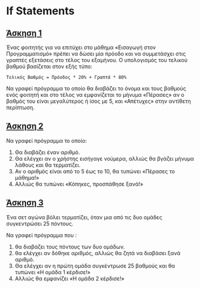 # If Statements

## [Άσκηση 1](../Laboratories/Lab_03_Exercise_1.py)

Ένας φοιτητής για να επιτύχει στο μάθημα «Εισαγωγή στον Προγραμματισμό» πρέπει να δώσει μία πρόοδο και να συμμετάσχει στις γραπτές εξετάσεις στο τέλος του εξαμήνου. Ο υπολογισμός του τελικού βαθμού βασίζεται στον εξής τύπο:

`Τελικός Βαθμός = Πρόοδος * 20% + Γραπτά * 80%`

Να γραφεί πρόγραμμα το οποίο θα διαβάζει το όνομα και τους βαθμούς ενός φοιτητή και στο τέλος να εμφανίζεται το μήνυμα «Πέρασες» αν ο βαθμός του είναι μεγαλύτερος ή ίσος με 5, και «Απέτυχες» στην αντίθετη περίπτωση.

## [Άσκηση 2](../Laboratories/Lab_03_Exercise_2.py)

Να γραφεί πρόγραμμα το οποίο:

1) Θα διαβάζει έναν αριθμό.
2) Θα ελέγχει αν ο χρήστης εισήγαγε νούμερα, αλλιώς θα βγάζει μήνυμα λάθους και θα τερματίζει.
3) Αν ο αριθμός είναι από το 5 έως το 10, θα τυπώνει «Πέρασες το μάθημα!»
4) Αλλιώς θα τυπώνει «Κόπηκες, προσπάθησε ξανά!»

## [Άσκηση 3](../Laboratories/Lab_03_Exercise_3.py)

Ένα σετ αγώνα βόλει τερματίζει, όταν μια από τις δυο ομάδες συγκεντρώσει 25 πόντους.

Να γραφεί πρόγραμμα που :

1) θα διαβάζει τους πόντους των δυο ομάδων.
2) θα ελέγχει αν δόθηκε αριθμός, αλλιώς θα ζητά να διαβάσει ξανά αριθμό.
3) Θα ελέγχει αν η πρώτη ομάδα συγκέντρωσε 25 βαθμούς και θα τυπώνει «Η ομάδα 1 κέρδισε!»
4) Αλλιώς θα εμφανίζει «Η ομάδα 2 κέρδισε!»
